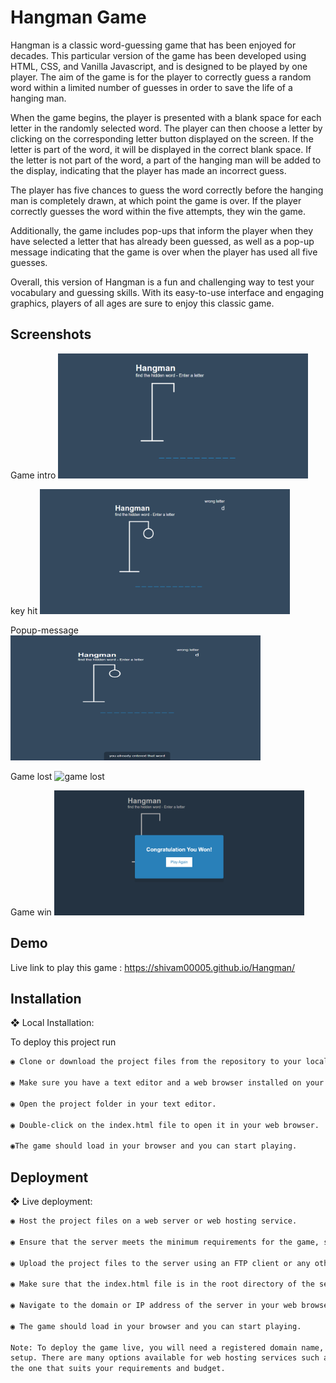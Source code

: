 
# Hangman Game

Hangman is a classic word-guessing game that has been enjoyed for decades. This particular version of the game has been developed using HTML, CSS, and Vanilla Javascript, and is designed to be played by one player. The aim of the game is for the player to correctly guess a random word within a limited number of guesses in order to save the life of a hanging man.

When the game begins, the player is presented with a blank space for each letter in the randomly selected word. The player can then choose a letter by clicking on the corresponding letter button displayed on the screen. If the letter is part of the word, it will be displayed in the correct blank space. If the letter is not part of the word, a part of the hanging man will be added to the display, indicating that the player has made an incorrect guess.

The player has five chances to guess the word correctly before the hanging man is completely drawn, at which point the game is over. If the player correctly guesses the word within the five attempts, they win the game.

Additionally, the game includes pop-ups that inform the player when they have selected a letter that has already been guessed, as well as a pop-up message indicating that the game is over when the player has used all five guesses.

Overall, this version of Hangman is a fun and challenging way to test your vocabulary and guessing skills. With its easy-to-use interface and engaging graphics, players of all ages are sure to enjoy this classic game.

## Screenshots

Game intro
<img src="https://raw.githubusercontent.com/shivam00005/Hangman/master/screenshots/intro.png" alt="intro" width="400" height="200">

key hit
<img src="https://raw.githubusercontent.com/shivam00005/Hangman/master/screenshots/wrong-letter.png" alt="wrong enter letter" width="400" height="200">

Popup-message
<img src="https://raw.githubusercontent.com/shivam00005/Hangman/master/screenshots/message-popup.png" alt="popup-message" width="400" height="200">

Game lost
<img src="https://https://raw.githubusercontent.com/shivam00005/Hangman/master/screenshots/game-lost.png" alt="game lost" width="400" height="200">

Game win
<img src="https://raw.githubusercontent.com/shivam00005/Hangman/master/screenshots/win-game.png" alt="game win" width="400" height="200">


## Demo

Live link to play this game : https://shivam00005.github.io/Hangman/

## Installation

❖ Local Installation:

To deploy this project run

```bash
◉ Clone or download the project files from the repository to your local computer.

◉ Make sure you have a text editor and a web browser installed on your computer.

◉ Open the project folder in your text editor.

◉ Double-click on the index.html file to open it in your web browser.

◉The game should load in your browser and you can start playing.

```
    
## Deployment

❖ Live deployment:

```bash
◉ Host the project files on a web server or web hosting service.

◉ Ensure that the server meets the minimum requirements for the game, such as supporting HTML, CSS, and JavaScript.

◉ Upload the project files to the server using an FTP client or any other file transfer protocol.

◉ Make sure that the index.html file is in the root directory of the server.

◉ Navigate to the domain or IP address of the server in your web browser.

◉ The game should load in your browser and you can start playing.

Note: To deploy the game live, you will need a registered domain name, DNS settings configured properly and web hosting account
setup. There are many options available for web hosting services such as shared hosting, VPS hosting or cloud hosting etc. Choose
the one that suits your requirements and budget.

```
